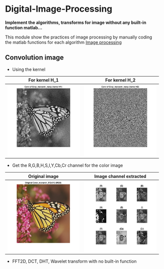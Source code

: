# Digital-Image-Processing
**Implement the algorithms, transforms for image without any built-in function matlab...**

This module show the practices of image processing by manually coding the matlab functions for each algorithm [Image processing](https://github.com/trungpx/Digital-Image-Processing/)
## Convolution image
* Using the kernel
  
| For kernel H_1  | For kernel H_2 |
| ------------- | ------------- |
|<img src="https://github.com/trungpx/Digital-Image-Processing/blob/master/Result%20images/Convolution-K1.png" width="275" height="235" title="Img-conv-kernel-1">|<img src="https://github.com/trungpx/Digital-Image-Processing/blob/master/Result%20images/Convolution-K2.png" width="275" height="235" title="Img-conv-kernel-2">|

* Get the R,G,B,H,S,I,Y,Cb,Cr channel for the color image

| Original image  | Image channel extracted |
| ------------- | ------------- |
|<img src="https://github.com/trungpx/Digital-Image-Processing/blob/master/Result%20images/rgb.png" width="275" height="235" title="Img--1">|<img src="https://github.com/trungpx/Digital-Image-Processing/blob/master/Result%20images/r-g-b-h-s-i-ycb-cr.png" width="275" height="235" title="Img-2">|

* FFT2D, DCT, DHT, Wavelet transform with no built-in function

